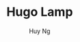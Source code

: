 ---
title: "Hugo Lamp"
github: https://github.com/huyb1991/hugo-lamp
demo: https://themes.gohugo.io/theme/hugo-lamp/
author: Huy Ng
ssg:
  - Hugo
cms:
  - No Cms
---